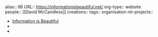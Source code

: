 alias:: IIB
URL:: https://informationisbeautiful.net/
org-type:: website
people:: [[David McCandless]] 
creations:: 
tags:: organisation
rel-projects::


- [Information is Beautiful](https://informationisbeautiful.net/)
-
-